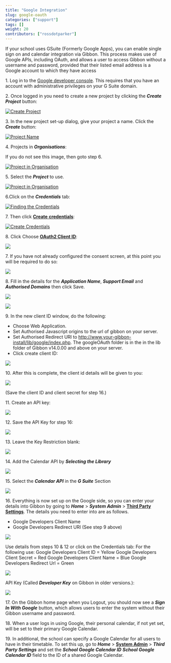 ```yaml
---
title: "Google Integration"
slug: google-oauth
categories: ["support"]
tags: []
weight: 20
contributors: ["rossdotparker"]
---
```


If your school uses GSuite (Formerly Google Apps), you can enable single sign on and calendar integration via Gibbon. This process makes use of Google APIs, including OAuth, and allows a user to access Gibbon without a username and password, provided that their listed email address is a Google account to which they have access

1\. Log in to the [Google developer console](https://cloud.google.com/console/project). This requires that you have an account with administrative privileges on your G Suite domain.

2\. Once logged in you need to create a new project by clicking the ___Create Project___ button:

[![Create Project](images/create-project.png)](images/create-project.png)

3\. In the new project set-up dialog, give your project a name. Click the ___Create___ button:

[![Project Name](images/project-name.png)](images/project-name.png)

4\. Projects in ___Organisations___:

If you do not see this image, then goto step 6.

[![Project in Organisation](images/OrganisationError.JPG)](images/OrganisationError.JPG)

5\. Select the ___Project___ to use.

[![Project in Organisation](images/SelectProject.JPG)](images/SelectProject.JPG)

6\.Click on the ___Credentials___ tab:

[![Finding the Credentials](images/ClickCredentials.JPG)](images/ClickCredentials.JPG)

7\. Then click <span style="text-decoration: underline;">**Create** **credentials**</span>:

[![Create Credentials](images/create-credentials.png)](images/05-select-credential-300x158.png)

8\. Click Choose **<span style="text-decoration: underline;">OAuth2 Client ID</span>**:

[![](images/06-OAuth-ClientID-300x210.png)](images/06-OAuth-ClientID-300x210.png)

7\. If you have not already configured the consent screen, at this point you will be required to do so:

[![](images/consent-screen.png)](images/consent-screen.png)

8\. Fill in the details for the ___Application Name___, ___Support Email___ and ___Authorised Domains___ then click Save.

[![](images/OAuthConsentScreen1.JPG)](images/OAuthConsentScreen1.JPG)

[![](images/OAuthConsentScreen2.JPG)](images/OAuthConsentScreen2.JPG)

9\. In the new client ID window, do the following:

*   Choose Web Application.
*   Set Authorised Javascript origins to the url of gibbon on your server.
*   Set Authorised Redirect URI to http://www.your-gibbon-install/lib/google/index.php. The googleOAuth folder is in the in the lib folder of Gibbon v14.0.00 and above on your server.
*   Click create client ID:

[![](images/create-client-id.png)](images/create-client-id.png)

10\. After this is complete, the client id details will be given to you: 

[![](images/client-id-details.png)](images/client-id-details.png)

(Save the client ID and client secret for step 16.)

11\. Create an API key: 

[![](images/api-key.png)](images/api-key.png)

12\. Save the API Key for step 16: 

[![](images/api-key-created.png)](images/api-key-created.png)

13\. Leave the Key Restriction blank: 

[![](images/key-restriction.png)](images/key-restriction.png)

14\. Add the Calendar API by ___Selecting the Library___

[![](images/SelectLibrary.JPG)](images/SelectLibrary.JPG)

15\. Select the ___Calendar API___ in the ___G Suite___ Section

[![](images/EnableCalendarAPI.JPG)](images/EnableCalendarAPI.JPG)

16\. Everything is now set up on the Google side, so you can enter your details into Gibbon by going to ___Home___ > ___System Admin___ > **<span style="text-decoration: underline;">Third Party Settings</span>**. The details you need to enter into are as follows.

*   Google Developers Client Name
*   Google Developers Redirect URI (See step 9 above)

[![](images/AuthenticationGibbon.png)](images/AuthenticationGibbon.png) 

Use details from steps 10 & 12 or click on the Credentials tab: For the following use: Google Developers Client ID = Yellow Google Developers Client Secret = Red Google Developers Client Name = Blue Google Developers Redirect Url = Green 

[![](images/ClientId.png)](images/ClientId.png) 

API Key (Called ___Developer Key___ on Gibbon in older versions.): 

[![](images/APIKeyDetails.png)](images/APIKeyDetails.png)

17\. On the Gibbon home page when you Logout, you should now see a ___Sign In With Google___ button, which allows users to enter the system without their Gibbon username and password.

18\. When a user logs in using Google, their personal calendar, if not yet set, will be set to their primary Google Calendar.

19\. In additional, the school can specify a Google Calendar for all users to have in their timetable. To set this up, go to ___Home___ > **<span style="text-decoration: underline;">System Admin</span>** > ___Third Party Settings___ and set the ___School Google Calendar ID___
___School Google Calendar ID___ field to the ID of a shared Google Calendar.
